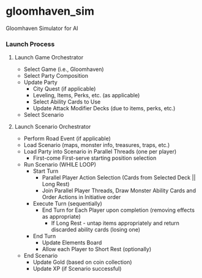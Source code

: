 # gloomhaven_sim
Gloomhaven Simulator for AI

### Launch Process

1) Launch Game Orchestrator
    * Select Game (i.e., Gloomhaven)
    * Select Party Composition
    * Update Party
        * City Quest (if applicable)
        * Leveling, Items, Perks, etc. (as applicable)
        * Select Ability Cards to Use
        * Update Attack Modifier Decks (due to items, perks, etc.)
    * Select Scenario

2) Launch Scenario Orchestrator
    * Perform Road Event (if applicable)
    * Load Scenario (maps, monster info, treasures, traps, etc.)
    * Load Party into Scenario in Parallel Threads (one per player)
        * First-come First-serve starting position selection
    * Run Scenario (WHILE LOOP)
        * Start Turn
            * Parallel Player Action Selection (Cards from Selected Deck || Long Rest)
            * Join Parallel Player Threads, Draw Monster Ability Cards and Order Actions in Initiative order
        * Execute Turn (sequentially)
            * End Turn for Each Player upon completion (removing effects as appropriate)
                * If Long Rest - untap items appropriately and return discarded ability cards (losing one)
        * End Turn
            * Update Elements Board
            * Allow each Player to Short Rest (optionally)
    * End Scenario
        * Update Gold (based on coin collection)
        * Update XP (if Scenario successful)